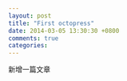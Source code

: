 ```yaml
---
layout: post
title: "First octopress"
date: 2014-03-05 13:30:30 +0800
comments: true
categories: 
---
```

新增一篇文章